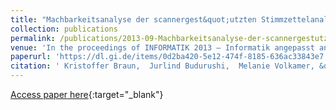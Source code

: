 ```yaml
---
title: "Machbarkeitsanalyse der scannergest&quot;utzten Stimmzettelanalyse mittels VividForms und UniWahl4"
collection: publications
permalink: /publications/2013-09-Machbarkeitsanalyse-der-scannergestutzten-Stimmzettelanalyse-mittels-VividForms-und-UniWahl4
venue: 'In the proceedings of INFORMATIK 2013 – Informatik angepasst an Mensch, Organisation und Umwelt'
paperurl: 'https://dl.gi.de/items/0d2ba420-5e12-474f-8185-636ac33843e7'
citation: ' Kristoffer Braun,  Jurlind Budurushi,  Melanie Volkamer, &quot;Machbarkeitsanalyse der scannergest&amp;quot;utzten Stimmzettelanalyse mittels VividForms und UniWahl4.&quot; In the proceedings of INFORMATIK 2013 – Informatik angepasst an Mensch, Organisation und Umwelt, 2013.'
---
```

[Access paper here](https://dl.gi.de/items/0d2ba420-5e12-474f-8185-636ac33843e7){:target="_blank"}
